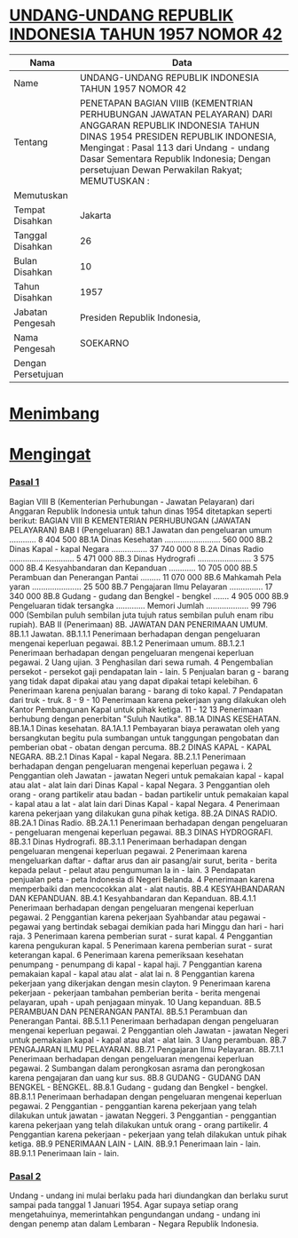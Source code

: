 # [UNDANG-UNDANG REPUBLIK INDONESIA TAHUN 1957 NOMOR 42](http://example.org/legal/peraturan/uu/1957/42)

| Nama | Data |
| ------ | ----- |
|Name|UNDANG-UNDANG REPUBLIK INDONESIA TAHUN 1957 NOMOR 42|
|Tentang| PENETAPAN BAGIAN VIIIB (KEMENTRIAN PERHUBUNGAN JAWATAN PELAYARAN) DARI ANGGARAN REPUBLIK INDONESIA TAHUN DINAS 1954 PRESIDEN REPUBLIK INDONESIA, Mengingat : Pasal 113 dari Undang - undang Dasar Sementara Republik Indonesia; Dengan persetujuan Dewan Perwakilan Rakyat; MEMUTUSKAN :|
|Memutuskan||
|Tempat Disahkan|Jakarta|
|Tanggal Disahkan|26|
|Bulan Disahkan|10|
|Tahun Disahkan|1957|
|Jabatan Pengesah|Presiden Republik Indonesia,|
|Nama Pengesah|SOEKARNO|
|Dengan Persetujuan||
# [Menimbang](http://example.org/legal/peraturan/uu/1957/42/menimbang)

# [Mengingat](http://example.org/legal/peraturan/uu/1957/42/mengingat)


### [Pasal 1](http://example.org/legal/peraturan/uu/1957/42/pasal/0001)
Bagian VIII B (Kementerian Perhubungan - Jawatan Pelayaran) dari Anggaran Republik Indonesia untuk tahun dinas 1954 ditetapkan seperti berikut: BAGIAN VIII B KEMENTERIAN PERHUBUNGAN (JAWATAN PELAYARAN) BAB I (Pengeluaran) 8B.1 Jawatan dan pengeluaran umum ............ 8 404 500 8B.1A Dinas Kesehatan ......................... 560 000 8B.2 Dinas Kapal - kapal Negara ................ 37 740 000 8 B.2A Dinas Radio ............................. 5 471 000 8B.3 Dinas Hydrografi ........................ 3 575 000 8B.4 Kesyahbandaran dan Kepanduan ............ 10 705 000 8B.5 Perambuan dan Penerangan Pantai ......... 11 070 000 8B.6 Mahkamah Pela yaran ...................... 25 500 8B.7 Pengajaran Ilmu Pelayaran ............... 17 340 000 8B.8 Gudang - gudang dan Bengkel - bengkel ....... 4 905 000 8B.9 Pengeluaran tidak tersangka ............. Memori Jumlah ................... 99 796 000 (Sembilan puluh sembilan juta tujuh ratus sembilan puluh enam ribu rupiah). BAB II (Penerimaan) 8B. JAWATAN DAN PENERIMAAN UMUM. 8B.1.1 Jawatan. 8B.1.1.1 Penerimaan berhadapan dengan pengeluaran mengenai keperluan pegawai. 8B.1.2 Penerimaan umum. 8B.1.2.1 Penerimaan berhadapan dengan pengeluaran mengenai keperluan pegawai. 2 Uang ujian. 3 Penghasilan dari sewa rumah. 4 Pengembalian persekot - persekot gaji pendapatan lain - lain. 5 Penjualan baran g - barang yang tidak dapat dipakai atau yang dapat dipakai tetapi kelebihan. 6 Penerimaan karena penjualan barang - barang di toko kapal. 7 Pendapatan dari truk - truk. 8 - 9 - 10 Penerimaan karena pekerjaan yang dilakukan oleh Kantor Pembangunan Kapal untuk pihak ketiga. 11 - 12 13 Penerimaan berhubung dengan penerbitan "Suluh Nautika". 8B.1A DINAS KESEHATAN. 8B.1A.1 Dinas kesehatan. 8A.1A.1.1 Pembayaran biaya perawatan oleh yang bersangkutan begitu pula sumbangan untuk tanggungan pengobatan dan pemberian obat - obatan dengan percuma. 8B.2 DINAS KAPAL - KAPAL NEGARA. 8B.2.1 Dinas Kapal - kapal Negara. 8B.2.1.1 Penerimaan berhadapan dengan pengeluaran mengenai keperluan pegawa i. 2 Penggantian oleh Jawatan - jawatan Negeri untuk pemakaian kapal - kapal atau alat - alat lain dari Dinas Kapal - kapal Negara. 3 Penggantian oleh orang - orang partikelir atau badan - badan partikelir untuk pemakaian kapal - kapal atau a lat - alat lain dari Dinas Kapal - kapal Negara. 4 Penerimaan karena pekerjaan yang dilakukan guna pihak ketiga. 8B.2A DINAS RADIO. 8B.2A.1 Dinas Radio. 8B.2A.1.1 Penerimaan berhadapan dengan pengeluaran - pengeluaran mengenai keperluan pegawai. 8B.3 DINAS HYDROGRAFI. 8B.3.1 Dinas Hydrografi. 8B.3.1.1 Penerimaan berhadapan dengan pengeluaran mengenai keperluan pegawai. 2 Penerimaan karena mengeluarkan daftar - daftar arus dan air pasang/air surut, berita - berita kepada pelaut - pelaut atau pengumuman la in - lain. 3 Pendapatan penjualan peta - peta Indonesia di Negeri Belanda. 4 Penerimaan karena memperbaiki dan mencocokkan alat - alat nautis. 8B.4 KESYAHBANDARAN DAN KEPANDUAN. 8B.4.1 Kesyahbandaran dan Kepanduan. 8B.4.1.1 Penerimaan berhadapan dengan pengeluaran mengenai keperluan pegawai. 2 Penggantian karena pekerjaan Syahbandar atau pegawai - pegawai yang bertindak sebagai demikian pada hari Minggu dan hari - hari raja. 3 Penerimaan karena pemberian surat - surat kapal. 4 Penggantian karena pengukuran kapal. 5 Penerimaan karena pemberian surat - surat keterangan kapal. 6 Penerimaan karena pemeriksaan kesehatan penumpang - penumpang di kapal - kapal haji. 7 Penggantian karena pemakaian kapal - kapal atau alat - alat lai n. 8 Penggantian karena pekerjaan yang dikerjakan dengan mesin clayton. 9 Penerimaan karena pekerjaan - pekerjaan tambahan pemberian berita - berita mengenai pelayaran, upah - upah penjagaan minyak. 10 Uang kepanduan. 8B.5 PERAMBUAN DAN PENERANGAN PANTAI. 8B.5.1 Perambuan dan Penerangan Pantai. 8B.5.1.1 Penerimaan berhadapan dengan pengeluaran mengenai keperluan pegawai. 2 Penggantian oleh Jawatan - jawatan Negeri untuk pemakaian kapal - kapal atau alat - alat lain. 3 Uang perambuan. 8B.7 PENGAJARAN ILMU PELAYARAN. 8B.7.1 Pengajaran Ilmu Pelayaran. 8B.7.1.1 Penerimaan berhadapan dengan pengeluaran mengenai keperluan pegawai. 2 Sumbangan dalam perongkosan asrama dan perongkosan karena pengajaran dan uang kur sus. 8B.8 GUDANG - GUDANG DAN BENGKEL - BENGKEL. 8B.8.1 Gudang - gudang dan Bengkel - bengkel. 8B.8.1.1 Penerimaan berhadapan dengan pengeluaran mengenai keperluan pegawai. 2 Penggantian - penggantian karena pekerjaan yang telah dilakukan untuk jawatan - jawatan Neggeri. 3 Penggantian - penggantian karena pekerjaan yang telah dilakukan untuk orang - orang partikelir. 4 Penggantian karena pekerjaan - pekerjaan yang telah dilakukan untuk pihak ketiga. 8B.9 PENERIMAAN LAIN - LAIN. 8B.9.1 Penerimaan lain - lain. 8B.9.1.1 Penerimaan lain - lain.


### [Pasal 2](http://example.org/legal/peraturan/uu/1957/42/pasal/0002)
Undang - undang ini mulai berlaku pada hari diundangkan dan berlaku surut sampai pada tanggal 1 Januari 1954. Agar supaya setiap orang mengetahuinya, memerintahkan pengundangan undang - undang ini dengan penemp atan dalam Lembaran - Negara Republik Indonesia.
